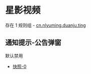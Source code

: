 # 星影视频

存在 1 规则组 - [cn.nlyuming.duanju.ting](/src/apps/cn.nlyuming.duanju.ting.ts)

## 通知提示-公告弹窗

默认禁用

- [快照-0](https://i.gkd.li/import/14151009)
